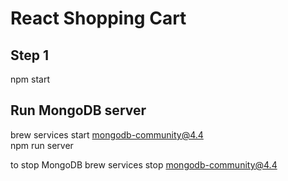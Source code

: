 # React Shopping Cart

## Step 1  
npm start


## Run MongoDB server  
brew services start mongodb-community@4.4  
npm run server



to stop MongoDB
brew services stop mongodb-community@4.4